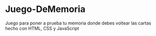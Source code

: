 # Juego-DeMemoria
Juego para poner a prueba tu memoria donde debes voltear las cartas hecho con HTML, CSS y JavaScript
